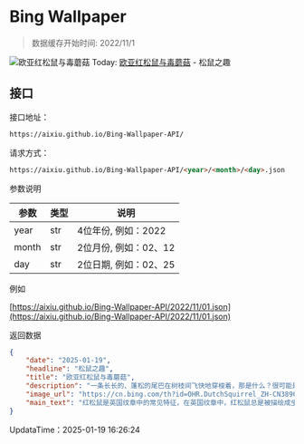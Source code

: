 # Bing Wallpaper

> 数据缓存开始时间: 2022/11/1

![欧亚红松鼠与毒蘑菇](https://cn.bing.com/th?id=OHR.DutchSquirrel_ZH-CN3896893818_1920x1080.webp)
Today: [欧亚红松鼠与毒蘑菇](https://cn.bing.com/th?id=OHR.DutchSquirrel_ZH-CN3896893818_1920x1080.webp) - 松鼠之趣

## 接口

接口地址：

```html
https://aixiu.github.io/Bing-Wallpaper-API/
```

请求方式：

```html
https://aixiu.github.io/Bing-Wallpaper-API/<year>/<month>/<day>.json
```

参数说明

| 参数 | 类型 | 说明 |
| - | - | - |
| year | str | 4位年份, 例如：2022 |
| month | str | 2位月份, 例如：02、12 |
| day | str | 2位日期, 例如：02、25 |

例如

[https://aixiu.github.io/Bing-Wallpaper-API/2022/11/01.json](https://aixiu.github.io/Bing-Wallpaper-API/2022/11/01.json)

返回数据

```json
{
    "date": "2025-01-19",
    "headline": "松鼠之趣",
    "title": "欧亚红松鼠与毒蘑菇",
    "description": "一条长长的、蓬松的尾巴在树枝间飞快地穿梭着，那是什么？很可能是松鼠。这些小啮齿动物几乎遍布全球，今天是它们的特殊日子：松鼠感谢日。这个非官方的节日是由北卡罗来纳州的一位野生动物康复师发起的，旨在鼓励人们为这些小动物留下种子和坚果。从只有5.5英寸长的侏儒松鼠，到超过4英尺长的不丹巨型飞松鼠，这些哺乳动物有各种各样的体型。",
    "image_url": "https://cn.bing.com/th?id=OHR.DutchSquirrel_ZH-CN3896893818_1920x1080.webp",
    "main_text": "红松鼠是英国纹章中的常见特征，在英国纹章中，红松鼠总是被描绘成坐着的姿态，并且经常敲打坚果。"
}
```

UpdataTime：2025-01-19 16:26:24

